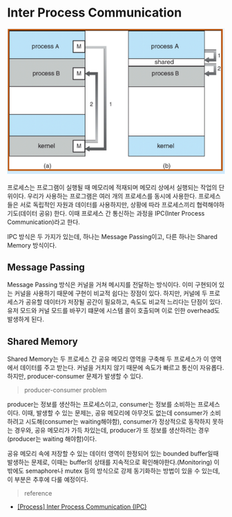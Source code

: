 # Inter Process Communication

<img src="../images/ipc.png"/>

프로세스는 프로그램이 실행될 때 메모리에 적재되며 메모리 상에서 실행되는 작업의 단위이다. 우리가 사용하는 프로그램은 여러 개의 프로세스를 동시에 사용한다. 프로세스들은 서로 독립적인 자원과 데이터를 사용하지만, 상황에 따라 프로세스끼리 협력해야하기도(데이터 공유) 한다. 이때 프로세스 간 통신하는 과정을 IPC(Inter Process Communication)라고 한다. 

IPC 방식은 두 가지가 있는데, 하나는 Message Passing이고, 다른 하나는 Shared Memory 방식이다. 

## Message Passing

Message Passing 방식은 커널을 거쳐 메시지를 전달하는 방식이다. 이미 구현되어 있는 커널을 사용하기 때문에 구현이 비교적 쉽다는 장점이 있다. 하지만, 커널에 두 프로세스가 공유할 데이터가 저장될 공간이 필요하고, 속도도 비교적 느리다는 단점이 있다. 유저 모드와 커널 모드를 바꾸기 떄문에 시스템 콜이 호출되며 이로 인한 overhead도 발생하게 된다.


## Shared Memory

Shared Memory는 두 프로세스 간 공유 메모리 영역을 구축해 두 프로세스가 이 영역에서 데이터를 주고 받는다. 커널을 거치지 않기 때문에 속도가 빠르고 통신이 자유롭다. 하지만, producer-consumer 문제가 발생할 수 있다.

> producer-consumer problem

 producer는 정보를 생산하는 프로세스이고, consumer는 정보를 소비하는 프로세스이다. 이때, 발생할 수 있는 문제는, 공유 메모리에 아무것도 없는데 consumer가 소비하려고 시도해(consumer는 waiting해야함), consumer가 정상적으로 동작하지 못하는 경우와, 공유 메모리가 가득 차있는데, producer가 또 정보를 생산하려는 경우(producer는 waiting 해야함)이다. 

공유 메모리 속에 저장할 수 있는 데이터 영역이 한정되어 있는 bounded buffer일때 발생하는 문제로, 이때는 buffer의 상태를 지속적으로 확인해야한다.(Monitoring) 이 밖에도 semaphore나 mutex 등의 방식으로 강제 동기화하는 방법이 있을 수 있는데, 이 부분은 추후에 다룰 예정이다. 

> reference

- <a href="">[Process] Inter Process Communication (IPC)</a>